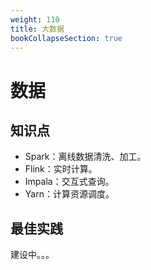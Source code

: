 ```yaml
---
weight: 110
title: 大数据
bookCollapseSection: true
---
```


# 数据

## 知识点

- Spark：离线数据清洗、加工。
- Flink：实时计算。
- Impala：交互式查询。
- Yarn：计算资源调度。

## 最佳实践

建设中。。。
